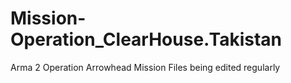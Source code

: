 # Mission-Operation_ClearHouse.Takistan
 Arma 2 Operation Arrowhead Mission
 Files being edited regularly

